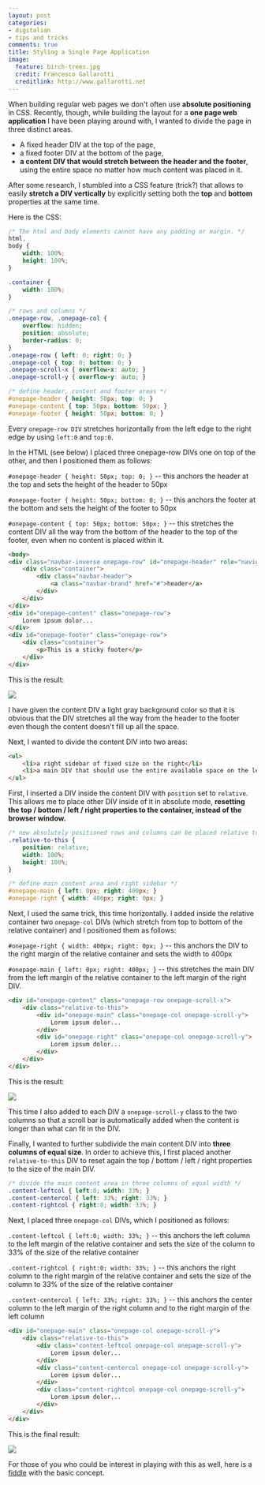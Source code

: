 ```yaml
---
layout: post
categories: 
- digitalian
- tips and tricks
comments: true
title: Styling a Single Page Application
image:
  feature: birch-trees.jpg
  credit: Francesco Gallarotti
  creditlink: http://www.gallarotti.net
---
```

When building regular web pages we don't often use **absolute positioning** in CSS. Recently, though, while building the layout for a **one page web application** I have been playing around with, I wanted to divide the page in three distinct areas.

- A fixed header DIV at the top of the page,
- a fixed footer DIV at the bottom of the page,
- **a content DIV that would stretch between the header and the footer**, using the entire space no matter how much content was placed in it.

After some research, I stumbled into a CSS feature (trick?) that allows to easily **stretch a DIV vertically** by explicitly setting both the **top** and **bottom** properties at the same time.

Here is the CSS:

```css
/* The html and body elements cannot have any padding or margin. */
html,
body {
    width: 100%;
    height: 100%;
}

.container {
    width: 100%;
}

/* rows and columns */
.onepage-row, .onepage-col {
    overflow: hidden;
    position: absolute;
    border-radius: 0;
}
.onepage-row { left: 0; right: 0; }
.onepage-col { top: 0; bottom: 0; }
.onepage-scroll-x { overflow-x: auto; }
.onepage-scroll-y { overflow-y: auto; }

/* define header, content and footer areas */
#onepage-header { height: 50px; top: 0; }
#onepage-content { top: 50px; bottom: 50px; }
#onepage-footer { height: 50px; bottom: 0; }
```

Every `onepage-row DIV` stretches horizontally from the left edge to the right edge by using `left:0` and `top:0`.

In the HTML (see below) I placed three onepage-row DIVs one on top of the other, and then I positioned them as follows:

`#onepage-header { height: 50px; top: 0; }` -- this anchors the header at the top and sets the height of the header to 50px

`#onepage-footer { height: 50px; bottom: 0; }` -- this anchors the footer at the bottom and sets the height of the footer to 50px

`#onepage-content { top: 50px; bottom: 50px; }` -- this stretches the content DIV all the way from the bottom of the header to the top of the footer, even when no content is placed within it.

```html
<body>
<div class="navbar-inverse onepage-row" id="onepage-header" role="navigation">
    <div class="container">
        <div class="navbar-header">
            <a class="navbar-brand" href="#">header</a>
        </div>
    </div>
</div>
<div id="onepage-content" class="onepage-row">
    Lorem ipsum dolor...
</div>
<div id="onepage-footer" class="onepage-row">
    <div class="container">
        <p>This is a sticky footer</p>
    </div>
</div>
```

This is the result:

![](/assets/2013/11/screen-shot-2013-11-20-at-11-23-44.png)

I have given the content DIV a light gray background color so that it is obvious that the DIV stretches all the way from the header to the footer even though the content doesn't fill up all the space.

Next, I wanted to divide the content DIV into two areas:

```html
<ul>
	<li>a right sidebar of fixed size on the right</li>
	<li>a main DIV that should use the entire available space on the left</li>
</ul>
```

First, I inserted a DIV inside the content DIV with `position` set to `relative`. This allows me to place other DIV inside of it in absolute mode, **resetting the top / bottom / left / right properties to the container, instead of the browser window.**

```css
/* new absolutely positioned rows and columns can be placed relative to this container */
.relative-to-this {
    position: relative;
    width: 100%;
    height: 100%;
}

/* define main content area and right sidebar */
#onepage-main { left: 0px; right: 400px; }
#onepage-right { width: 400px; right: 0px; }
```

Next, I used the same trick, this time horizontally. I added inside the relative container two `onepage-col` DIVs (which stretch from top to bottom of the relative container) and I positioned them as follows:

`#onepage-right { width: 400px; right: 0px; }` -- this anchors the DIV to the right margin of the relative container and sets the width to 400px

`#onepage-main { left: 0px; right: 400px; }` -- this stretches the main DIV from the left margin of the relative container to the left margin of the right DIV.

```html
<div id="onepage-content" class="onepage-row onepage-scroll-x">
    <div class="relative-to-this">
        <div id="onepage-main" class="onepage-col onepage-scroll-y">
            Lorem ipsum dolor...
        </div>
        <div id="onepage-right" class="onepage-col onepage-scroll-y">
            Lorem ipsum dolor...
        </div>
    </div>
</div>
```

This is the result:

![](/assets/2013/11/screen-shot-2013-11-20-at-11-24-34.png)

This time I also added to each DIV a `onepage-scroll-y` class to the two columns so that a scroll bar is automatically added when the content is longer than what can fit in the DIV.

Finally, I wanted to further subdivide the main content DIV into **three columns of equal size**. In order to achieve this, I first placed another `relative-to-this` DIV to reset again the top / bottom / left / right properties to the size of the main DIV.

```css
/* divide the main content area in three columns of equal width */
.content-leftcol { left:0; width: 33%; }
.content-centercol { left: 33%; right: 33%; }
.content-rightcol { right:0; width: 33%; }
```

Next, I placed three `onepage-col` DIVs, which I positioned as follows:

`.content-leftcol { left:0; width: 33%; }` -- this anchors the left column to the left margin of the relative container and sets the size of the column to 33% of the size of the relative container

`.content-rightcol { right:0; width: 33%; }` -- this anchors the right column to the right margin of the relative container and sets the size of the column to 33% of the size of the relative container

`.content-centercol { left: 33%; right: 33%; }` -- this anchors the center column to the left margin of the right column and to the right margin of the left column

```html
<div id="onepage-main" class="onepage-col onepage-scroll-y">
    <div class="relative-to-this">
        <div class="content-leftcol onepage-col onepage-scroll-y">
            Lorem ipsum dolor...
        </div>
        <div class="content-centercol onepage-col onepage-scroll-y">
            Lorem ipsum dolor...
        </div>
        <div class="content-rightcol onepage-col onepage-scroll-y">
            Lorem ipsum dolor...
        </div>
    </div>
</div>
```

This is the final result:

![](/assets/2013/11/screen-shot-2013-11-20-at-11-25-03.png)

For those of you who could be interest in playing with this as well, here is a [fiddle](http://jsfiddle.net/cy4RR/) with the basic concept.